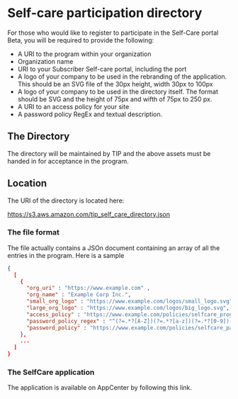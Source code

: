 # Self-care participation directory
For those who would like to register to participate in the Self-Care portal Beta, you 
will be required to provide the following:
- A URI to the program within your organization
- Organization name
- URI to your Subscriber Self-care portal, including the port
- A logo of your company to be used in the rebranding of the application. This should be an SVG file of the 30px height, width 30px to 100px
- A logo of your company to be used in the directory itself. The format should be SVG and the height of 75px and wifth of 75px to 250 px.
- A URI to an access policy for your site
- A password policy RegEx and textual description.

## The Directory
The directory will be maintained by TIP and the above assets must be handed in for acceptance in the program.

## Location
The URI of the directory is located here:

https://s3.aws.amazon.com/tip_self_care_directory.json

### The file format
The file actually contains a JSOn document containing an array of all the entries in the program. Here
is a sample

```json
{
  [
    {
      "org_uri" : "https://www.example.com" ,
      "org_name" : "Example Corp Inc.",
      "small_org_logo" : "https://www.example.com/logos/small_logo.svg",
      "large_org_logo" : "https://www.example.com/logos/big_logo.svg",
      "access_policy" : "https://www.example.com/policies/selfcare_program_policy.html",
      "password_policy_regex" : "^(?=.*?[A-Z])(?=.*?[a-z])(?=.*?[0-9])(?=.*?[#?!@$%^&*-]).{8,}$",
      "password_policy" : "https://www.example.com/policies/selfcare_password_policy.html"
    },
    ...    
  ]
}
```

### The SelfCare application
The application is available on AppCenter by following this link.






